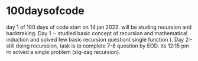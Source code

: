# 100daysofcode
day 1 of 100 days of code start on 14 jan 2022. will be studing recursion and backtraking. 
Day 1 :- studied basic concept of recursion and mathematical induction and solved few basic recursion question( single function ).
Day 2:- still doing recurssion, task is to complete 7-8 question by EOD. Its 12:15 pm rn solved a single problem (zig-zag recursion). 
